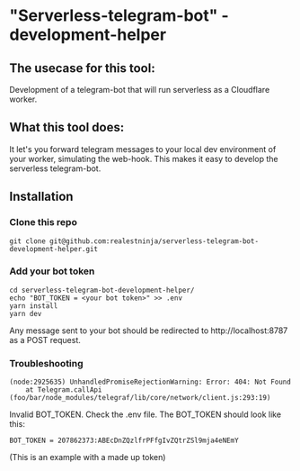 # "Serverless-telegram-bot" - development-helper

## The usecase for this tool:
Development of a telegram-bot that will run serverless as a Cloudflare worker.

## What this tool does:
It let's you forward telegram messages to your local dev environment of your worker, simulating the web-hook. This makes it easy to develop the serverless telegram-bot.

## Installation
### Clone this repo
```git clone git@github.com:realestninja/serverless-telegram-bot-development-helper.git```

### Add your bot token

```
cd serverless-telegram-bot-development-helper/
echo "BOT_TOKEN = <your bot token>" >> .env
yarn install
yarn dev
```

Any message sent to your bot should be redirected to http://localhost:8787 as a POST request.

### Troubleshooting
```
(node:2925635) UnhandledPromiseRejectionWarning: Error: 404: Not Found
    at Telegram.callApi (foo/bar/node_modules/telegraf/lib/core/network/client.js:293:19)
```
Invalid BOT_TOKEN. Check the .env file. The BOT_TOKEN should look like this:

```
BOT_TOKEN = 207862373:ABEcDnZQzlfrPFfgIvZQtrZSl9mja4eNEmY
```
(This is an example with a made up token)

